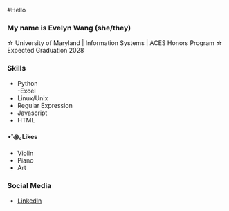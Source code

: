 #Hello

### My name is Evelyn Wang (she/they)
☆ University of Maryland | Information Systems | ACES Honors Program
☆ Expected Graduation 2028

 ### Skills
 - Python <br>
 -Excel <br>
 - Linux/Unix <br>
 - Regular Expression <br>
 - Javascript <br>
 - HTML <br>

  #### ⋆˚꩜｡Likes
- Violin <br>
- Piano <br>
- Art <br>

### Social Media
- [LinkedIn]([www.linkedin.com/in/ms-evelyn-wang](https://www.linkedin.com/in/evelyn-wang-435311316/))
